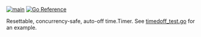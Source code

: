 [![main](https://github.com/flowerinthenight/timedoff/actions/workflows/main.yml/badge.svg)](https://github.com/flowerinthenight/timedoff/actions/workflows/main.yml)
[![Go Reference](https://pkg.go.dev/badge/github.com/flowerinthenight/timedoff.svg)](https://pkg.go.dev/github.com/flowerinthenight/timedoff)

Resettable, concurrency-safe, auto-off time.Timer. See [timedoff_test.go](./timedoff_test.go) for an example.
